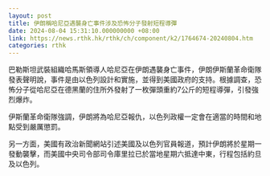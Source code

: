 ```yaml
---
layout: post
title: 伊朗稱哈尼亞遇襲身亡事件涉及恐怖分子發射短程導彈
date: 2024-08-04 15:31:10.000000000 +08:00
link: https://news.rthk.hk/rthk/ch/component/k2/1764674-20240804.htm
categories: rthk
---
```


巴勒斯坦武裝組織哈馬斯領導人哈尼亞在伊朗遇襲身亡事件，伊朗伊斯蘭革命衛隊發表聲明說，事件是由以色列設計和實施，並得到美國政府的支持。根據調查，恐怖分子從哈尼亞在德黑蘭的住所外發射了一枚彈頭重約7公斤的短程導彈，引發強烈爆炸。

伊斯蘭革命衛隊強調，伊朗將為哈尼亞報仇，以色列政權一定會在適當的時間和地點受到嚴厲懲罰。

另一方面，美國有政治新聞網站引述美國及以色列官員報道，預計伊朗將於星期一發動襲擊，而美國中央司令部司令庫里拉已於當地星期六抵達中東，行程包括約旦及以色列。
